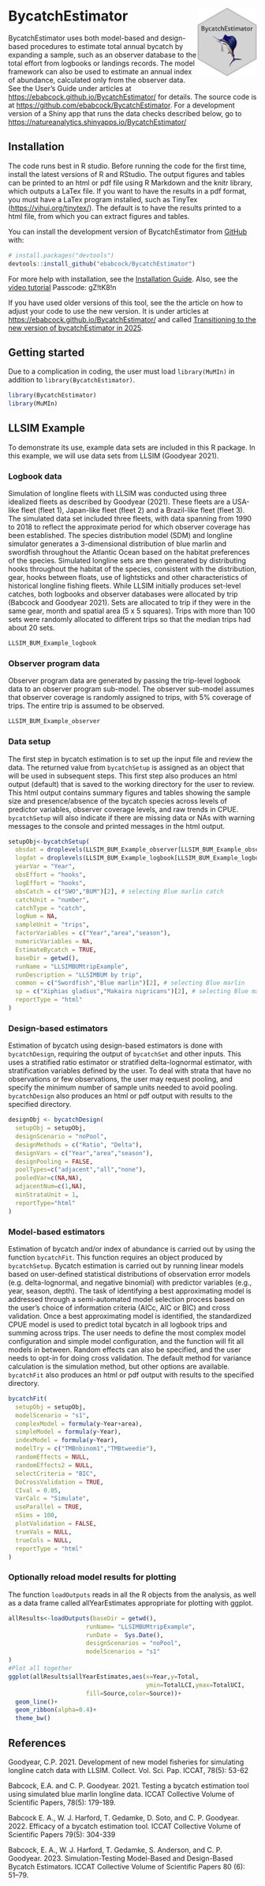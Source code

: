 
<!-- README.md is generated from README.Rmd. Please edit that file -->

# BycatchEstimator <img src="man/figures/imgfile.png" align="right" width="120"/>

<!-- badges: start -->
<!-- badges: end -->

BycatchEstimator uses both model-based and design-based procedures to
estimate total annual bycatch by expanding a sample, such as an observer
database to the total effort from logbooks or landings records. The
model framework can also be used to estimate an annual index of
abundance, calculated only from the observer data. See the User’s Guide
under articles at <https://ebabcock.github.io/BycatchEstimator/> for
details. The source code is at
<https://github.com/ebabcock/BycatchEstimator>. For a development
version of a Shiny app that runs the data checks described below, go to
<https://natureanalytics.shinyapps.io/BycatchEstimator/>

## Installation

The code runs best in R studio. Before running the code for the first
time, install the latest versions of R and RStudio. The output figures
and tables can be printed to an html or pdf file using R Markdown and
the knitr library, which outputs a LaTex file. If you want to have the
results in a pdf format, you must have a LaTex program installed, such
as TinyTex (<https://yihui.org/tinytex/>). The default is to have the
results printed to a html file, from which you can extract figures and
tables.

You can install the development version of BycatchEstimator from
[GitHub](https://github.com/) with:

``` r
# install.packages("devtools")
devtools::install_github("ebabcock/BycatchEstimator")
```

For more help with installation, see the [Installation
Guide](https://ebabcock.github.io/BycatchEstimator/). Also, see the
[video
tutorial](https://miami.zoom.us/rec/share/ec4dqzeZ4s_fuoVM8wb6B-a5npAwZZfV9tNciZpGaUMcQAYVLrJiWXQo5yXWjfVl.9Sl_3METqgD8O5l0?startTime=1751276745000)
Passcode: gZ!tK8!n

If you have used older versions of this tool, see the the article on how
to adjust your code to use the new version. It is under articles at
<https://ebabcock.github.io/BycatchEstimator/> and called [Transitioning
to the new version of bycatchEstimator in
2025](https://ebabcock.github.io/BycatchEstimator/articles/TransitionFrom2024Version.html).

## Getting started

Due to a complication in coding, the user must load `library(MuMIn)` in
addition to `library(BycatchEstimator)`.

``` r
library(BycatchEstimator)
library(MuMIn)
```

## LLSIM Example

To demonstrate its use, example data sets are included in this R
package. In this example, we will use data sets from LLSIM (Goodyear
2021).

### Logbook data

Simulation of longline fleets with LLSIM was conducted using three
idealized fleets as described by Goodyear (2021). These fleets are a
USA-like fleet (fleet 1), Japan-like fleet (fleet 2) and a Brazil-like
fleet (fleet 3). The simulated data set included three fleets, with data
spanning from 1990 to 2018 to reflect the approximate period for which
observer coverage has been established. The species distribution model
(SDM) and longline simulator generates a 3-dimensional distribution of
blue marlin and swordfish throughout the Atlantic Ocean based on the
habitat preferences of the species. Simulated longline sets are then
generated by distributing hooks throughout the habitat of the species,
consistent with the distribution, gear, hooks between floats, use of
lightsticks and other characteristics of historical longline fishing
fleets. While LLSIM initially produces set-level catches, both logbooks
and observer databases were allocated by trip (Babcock and Goodyear
2021). Sets are allocated to trip if they were in the same gear, month
and spatial area (5 x 5 squares). Trips with more than 100 sets were
randomly allocated to different trips so that the median trips had about
20 sets.

``` r
LLSIM_BUM_Example_logbook
```

### Observer program data

Observer program data are generated by passing the trip-level logbook
data to an observer program sub-model. The observer sub-model assumes
that observer coverage is randomly assigned to trips, with 5% coverage
of trips. The entire trip is assumed to be observed.

``` r
LLSIM_BUM_Example_observer
```

### Data setup

The first step in bycatch estimation is to set up the input file and
review the data. The returned value from `bycatchSetup` is assigned as
an object that will be used in subsequent steps. This first step also
produces an html output (default) that is saved to the working directory
for the user to review. This html output contains summary figures and
tables showing the sample size and presence/absence of the bycatch
species across levels of predictor variables, observer coverage levels,
and raw trends in CPUE. `bycatchSetup` will also indicate if there are
missing data or NAs with warning messages to the console and printed
messages in the html output.

``` r
setupObj<-bycatchSetup(
  obsdat = droplevels(LLSIM_BUM_Example_observer[LLSIM_BUM_Example_observer$Year>2010 &LLSIM_BUM_Example_observer$fleet==2,]),
  logdat = droplevels(LLSIM_BUM_Example_logbook[LLSIM_BUM_Example_logbook$Year>2010 & LLSIM_BUM_Example_logbook$fleet==2,]),
  yearVar = "Year",
  obsEffort = "hooks",
  logEffort = "hooks",
  obsCatch = c("SWO","BUM")[2], # selecting Blue marlin catch
  catchUnit = "number",
  catchType = "catch",
  logNum = NA,
  sampleUnit = "trips",
  factorVariables = c("Year","area","season"),
  numericVariables = NA,
  EstimateBycatch = TRUE,
  baseDir = getwd(),
  runName = "LLSIMBUMtripExample",
  runDescription = "LLSIMBUM by trip",
  common = c("Swordfish","Blue marlin")[2], # selecting Blue marlin
  sp = c("Xiphias gladius","Makaira nigricans")[2], # selecting Blue marlin
  reportType = "html"
)
```

### Design-based estimators

Estimation of bycatch using design-based estimators is done with
`bycatchDesign`, requiring the output of `bycatchSet` and other inputs.
This uses a stratified ratio estimator or stratified delta-lognormal
estimator, with stratification variables defined by the user. To deal
with strata that have no observations or few observations, the user may
request pooling, and specify the minimum number of sample units needed
to avoid pooling. `bycatchDesign` also produces an html or pdf output
with results to the specified directory.

``` r
designObj <- bycatchDesign(
  setupObj = setupObj,
  designScenario = "noPool",
  designMethods = c("Ratio", "Delta"),
  designVars = c("Year","area","season"),
  designPooling = FALSE,
  poolTypes=c("adjacent","all","none"),
  pooledVar=c(NA,NA),
  adjacentNum=c(1,NA),
  minStrataUnit = 1,
  reportType="html"
)
```

### Model-based estimators

Estimation of bycatch and/or index of abundance is carried out by using
the function `bycatchFit`. This function requires an object produced by
`bycatchSetup`. Bycatch estimation is carried out by running linear
models based on user-defined statistical distributions of observation
error models (e.g. delta-lognormal, and negative binomial) with
predictor variables (e.g., year, season, depth). The task of identifying
a best approximating model is addressed through a semi-automated model
selection process based on the user’s choice of information criteria
(AICc, AIC or BIC) and cross validation. Once a best approximating model
is identified, the standardized CPUE model is used to predict total
bycatch in all logbook trips and summing across trips. The user needs to
define the most complex model configuration and simple model
configuration, and the function will fit all models in between. Random
effects can also be specified, and the user needs to opt-in for doing
cross validation. The default method for variance calculation is the
simulation method, but other options are available. `bycatchFit` also
produces an html or pdf output with results to the specified directory.

``` r
bycatchFit(
  setupObj = setupObj,
  modelScenario = "s1",
  complexModel = formula(y~Year+area),
  simpleModel = formula(y~Year),
  indexModel = formula(y~Year),
  modelTry = c("TMBnbinom1","TMBtweedie"),
  randomEffects = NULL,
  randomEffects2 = NULL,
  selectCriteria = "BIC",
  DoCrossValidation = TRUE,
  CIval = 0.05,
  VarCalc = "Simulate",
  useParallel = TRUE,
  nSims = 100,
  plotValidation = FALSE,
  trueVals = NULL,
  trueCols = NULL,
  reportType = "html"
)
```

### Optionally reload model results for plotting

The function `loadOutputs` reads in all the R objects from the analysis,
as well as a data frame called allYearEstimates appropriate for plotting
with ggplot.

``` r
allResults<-loadOutputs(baseDir = getwd(),
                      runName= "LLSIMBUMtripExample",
                      runDate =  Sys.Date(),
                      designScenarios = "noPool",
                      modelScenarios = "s1"
)
#Plot all together
ggplot(allResults$allYearEstimates,aes(x=Year,y=Total,
                                       ymin=TotalLCI,ymax=TotalUCI,
                      fill=Source,color=Source))+
  geom_line()+
  geom_ribbon(alpha=0.4)+
  theme_bw()
```

## References

Goodyear, C.P. 2021. Development of new model fisheries for simulating
longline catch data with LLSIM. Collect. Vol. Sci. Pap. ICCAT, 78(5):
53-62

Babcock, E.A. and C. P. Goodyear. 2021. Testing a bycatch estimation
tool using simulated blue marlin longline data. ICCAT Collective Volume
of Scientific Papers, 78(5): 179-189.

Babcock E. A., W. J. Harford, T. Gedamke, D. Soto, and C. P. Goodyear.
2022. Efficacy of a bycatch estimation tool. ICCAT Collective Volume of
Scientific Papers 79(5): 304-339

Babcock, E. A., W. J. Harford, T. Gedamke, S. Anderson, and C. P.
Goodyear. 2023. Simulation-Testing Model-Based and Design-Based Bycatch
Estimators. ICCAT Collective Volume of Scientific Papers 80 (6): 51–79.
